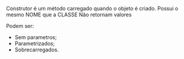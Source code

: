 Construtor é um método carregado quando o objeto é criado. 
Possui o mesmo NOME que a CLASSE
Não retornam valores

Podem ser: 
- Sem parametros;
- Parametrizados;
- Sobrecarregados.